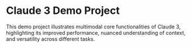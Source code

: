 # Claude 3 Demo Project

This demo project illustrates multimodal core functionalities of Claude 3, highlighting its improved performance, nuanced understanding of context, and versatility across different tasks. 
